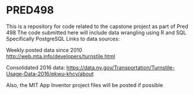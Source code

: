 # PRED498
This is a repository for code related to the capstone project as part of Pred 498
The code submitted here will include data wrangling using R and SQL
Specifically PostgreSQL
Links to data sources:

Weekly posted data since 2010
http://web.mta.info/developers/turnstile.html

Consolidated 2016 data:
https://data.ny.gov/Transportation/Turnstile-Usage-Data-2016/ekwu-khcy/about

Also, the MIT App Inventor project files will be posted if possible
